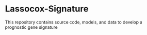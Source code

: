 # Lassocox-Signature
This repository contains source code, models, and data to develop a prognostic gene signature 
